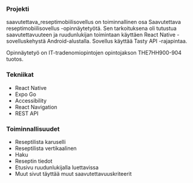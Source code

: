 ### Projekti
saavutettava_reseptimobiilisovellus on toiminnallinen osa Saavutettava reseptimobiilisovellus -opinnäytetyötä. Sen tarkoituksena oli tutustua saavutettavuuteen ja ruudunlukijan toimintaan käyttäen React Native -sovelluskehystä Android-alustalla. Sovellus käyttää Tasty API -rajapintaa.

Opinnäytetyö on IT-tradenomiopintojen opintojakson THE7HH900-904 tuotos.

### Tekniikat
- React Native
- Expo Go
- Accessibility
- React Navigation
- REST API

### Toiminnallisuudet
- Reseptilista karuselli
- Reseptilista vertikaalinen
- Haku
- Reseptin tiedot
- Etusivu ruudunlukijalla luettavissa
- Muut sivut täyttää muut saavutettavuuskriteerit